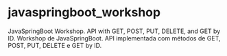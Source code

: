 # javaspringboot_workshop
JavaSpringBoot Workshop. API with GET, POST, PUT, DELETE, and GET by ID.
Workshop de JavaSpringBoot. API implementada com métodos de GET, POST, PUT, DELETE e GET by ID. 
